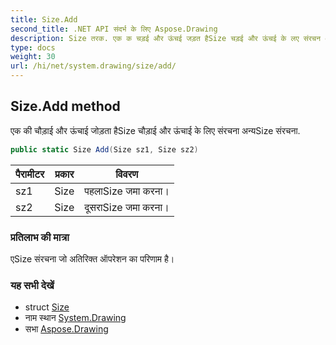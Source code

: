 ```yaml
---
title: Size.Add
second_title: .NET API संदर्भ के लिए Aspose.Drawing
description: Size तरक. एक क चड़ई और ऊंचई जड़त हैSize चड़ई और ऊंचई के लए संरचन अन्यSize संरचन.
type: docs
weight: 30
url: /hi/net/system.drawing/size/add/
---
```

## Size.Add method

एक की चौड़ाई और ऊंचाई जोड़ता हैSize चौड़ाई और ऊंचाई के लिए संरचना अन्यSize संरचना.

```csharp
public static Size Add(Size sz1, Size sz2)
```

| पैरामीटर | प्रकार | विवरण |
| --- | --- | --- |
| sz1 | Size | पहलाSize जमा करना। |
| sz2 | Size | दूसराSize जमा करना। |

### प्रतिलाभ की मात्रा

एSize संरचना जो अतिरिक्त ऑपरेशन का परिणाम है।

### यह सभी देखें

* struct [Size](../)
* नाम स्थान [System.Drawing](../../size/)
* सभा [Aspose.Drawing](../../../)


